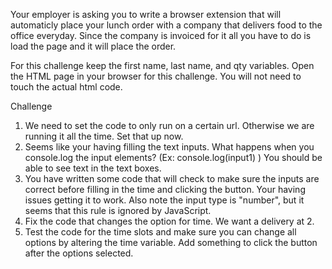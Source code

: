 Your employer is asking you to write a browser extension that will automaticly place your lunch order with a company that delivers food to the office everyday. Since the company is invoiced for it all you have to do is load the page and it will place the order. 

For this challenge keep the first name, last name, and qty variables. Open the HTML page in your browser for this challenge. You will not need to touch the actual html code.

Challenge 

1) We need to set the code to only run on a certain url. Otherwise we are running it all the time. Set that up now.
2) Seems like your having filling the text inputs. What happens when you console.log the input elements? (Ex: console.log(input1) ) You should be able to see text in the text boxes.
3) You have written some code that will check to make sure the inputs are correct before filling in the time and clicking the button. Your having issues getting it to work. Also note the input type is "number", but it seems that this rule is ignored by JavaScript.
4) Fix the code that changes the option for time. We want a delivery at 2.
5) Test the code for the time slots and make sure you can change all options by altering the time variable. Add something to click the button after the options selected.

